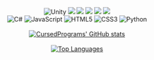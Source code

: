 <div align="center">
  <img alt="Unity" src="https://img.shields.io/badge/unity%20-%23323330.svg?&style=for-the-badge&logo=unity&logoColor=white"/> 
  <img src="https://img.shields.io/badge/Visual%20Studio%20Code%20-%23323330.svg?style=for-the-badge&logo=visual-studio-code&logoColor=white"/>
  <img src="https://img.shields.io/badge/firebase-%23323330.svg?style=for-the-badge&logo=firebase&logoColor=white"/>
  <img src="https://img.shields.io/badge/netlify-%23323330.svg?style=for-the-badge&logo=netlify&logoColor=white"/>
  <img src="https://img.shields.io/badge/github-%23323330.svg?style=for-the-badge&logo=github&logoColor=white"/>
   <img src="https://img.shields.io/badge/onrender-%23323330.svg?style=for-the-badge&logo=onrender&logoColor=white"/>
</div>
<div align="center">
  <img alt="C#" src="https://img.shields.io/badge/csharp%20-%23323330.svg?&style=for-the-badge&logo=csharp&logoColor=white"/> 
  <img alt="JavaScript" src="https://img.shields.io/badge/javascript%20-%23323330.svg?&style=for-the-badge&logo=javascript&logoColor=white"/>
  <img alt="HTML5" src="https://img.shields.io/badge/html5%20-%23323330.svg?&style=for-the-badge&logo=html5&logoColor=white"/>
  <img alt="CSS3" src="https://img.shields.io/badge/css3%20-%23323330.svg?&style=for-the-badge&logo=css3&logoColor=white"/>
  <img alt="Python" src="https://img.shields.io/badge/python%20-%23323330.svg?&style=for-the-badge&logo=python&logoColor=white"/>
</div>
<br>
<div align="center">
  <a href="https://github.com/cursedprograms/github-readme-stats">
    <img src="https://github-readme-stats.vercel.app/api?username=CursedPrograms" alt="CursedPrograms' GitHub stats">
  </a>
</div>
<br>
<div align="center">
  <a href="https://github.com/cursedprograms/github-readme-stats">
    <img src="https://github-readme-stats.vercel.app/api/top-langs/?username=CursedPrograms&layout=pie" alt="Top Languages">
  </a>
</div>


